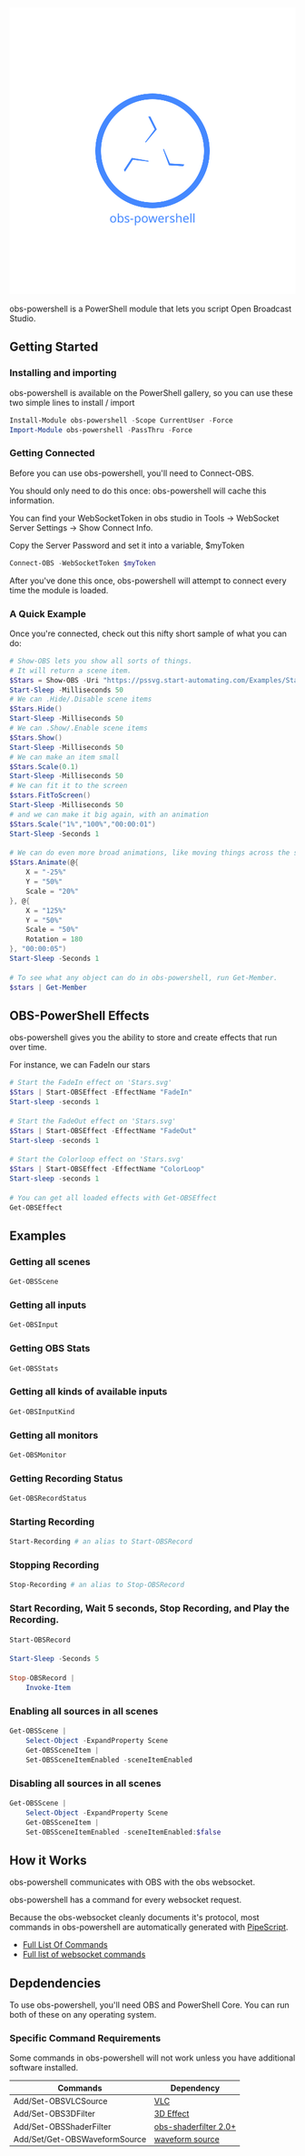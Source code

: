 <div style='text-align:center'>
<img src='Assets/obs-powershell-text-and-animated-icon.svg' />
</div>

obs-powershell is a PowerShell module that lets you script Open Broadcast Studio.

## Getting Started

### Installing and importing

obs-powershell is available on the PowerShell gallery, so you can use these two simple lines to install / import

~~~PowerShell
Install-Module obs-powershell -Scope CurrentUser -Force
Import-Module obs-powershell -PassThru -Force
~~~

### Getting Connected

Before you can use obs-powershell, you'll need to Connect-OBS.

You should only need to do this once: obs-powershell will cache this information.

You can find your WebSocketToken in obs studio in Tools -> WebSocket Server Settings -> Show Connect Info.

Copy the Server Password and set it into a variable, $myToken

~~~PowerShell
Connect-OBS -WebSocketToken $myToken
~~~

After you've done this once, obs-powershell will attempt to connect every time the module is loaded.

### A Quick Example

Once you're connected, check out this nifty short sample of what you can do:

~~~PowerShell
# Show-OBS lets you show all sorts of things.
# It will return a scene item.
$Stars = Show-OBS -Uri "https://pssvg.start-automating.com/Examples/Stars.svg"
Start-Sleep -Milliseconds 50
# We can .Hide/.Disable scene items
$Stars.Hide()
Start-Sleep -Milliseconds 50
# We can .Show/.Enable scene items
$Stars.Show()
Start-Sleep -Milliseconds 50
# We can make an item small
$Stars.Scale(0.1)
Start-Sleep -Milliseconds 50
# We can fit it to the screen
$stars.FitToScreen()
Start-Sleep -Milliseconds 50
# and we can make it big again, with an animation
$Stars.Scale("1%","100%","00:00:01")
Start-Sleep -Seconds 1

# We can do even more broad animations, like moving things across the screen.
$Stars.Animate(@{
    X = "-25%"
    Y = "50%"
    Scale = "20%"
}, @{
    X = "125%"
    Y = "50%"
    Scale = "50%"
    Rotation = 180
}, "00:00:05")
Start-Sleep -Seconds 1

# To see what any object can do in obs-powershell, run Get-Member.
$stars | Get-Member
~~~

## OBS-PowerShell Effects

obs-powershell gives you the ability to store and create effects that run over time.

For instance, we can FadeIn our stars

~~~PowerShell
# Start the FadeIn effect on 'Stars.svg'
$Stars | Start-OBSEffect -EffectName "FadeIn"
Start-sleep -seconds 1

# Start the FadeOut effect on 'Stars.svg'
$Stars | Start-OBSEffect -EffectName "FadeOut"
Start-sleep -seconds 1

# Start the Colorloop effect on 'Stars.svg'
$Stars | Start-OBSEffect -EffectName "ColorLoop"
Start-sleep -seconds 1

# You can get all loaded effects with Get-OBSEffect
Get-OBSEffect
~~~

## Examples

### Getting all scenes

~~~PowerShell
Get-OBSScene
~~~

### Getting all inputs

~~~PowerShell
Get-OBSInput
~~~

### Getting OBS Stats
~~~PowerShell
Get-OBSStats
~~~

### Getting all kinds of available inputs
~~~PowerShell
Get-OBSInputKind
~~~

### Getting all monitors

~~~PowerShell
Get-OBSMonitor
~~~

### Getting Recording Status
~~~PowerShell
Get-OBSRecordStatus
~~~

### Starting Recording
~~~PowerShell
Start-Recording # an alias to Start-OBSRecord 
~~~

### Stopping Recording
~~~PowerShell
Stop-Recording # an alias to Stop-OBSRecord
~~~

### Start Recording, Wait 5 seconds, Stop Recording, and Play the Recording.
~~~PowerShell
Start-OBSRecord

Start-Sleep -Seconds 5

Stop-OBSRecord |
    Invoke-Item
~~~

### Enabling all sources in all scenes
~~~PowerShell
Get-OBSScene |
    Select-Object -ExpandProperty Scene
    Get-OBSSceneItem |
    Set-OBSSceneItemEnabled -sceneItemEnabled
~~~

### Disabling all sources in all scenes
~~~PowerShell
Get-OBSScene |
    Select-Object -ExpandProperty Scene
    Get-OBSSceneItem |
    Set-OBSSceneItemEnabled -sceneItemEnabled:$false
~~~

## How it Works

obs-powershell communicates with OBS with the obs websocket.

obs-powershell has a command for every websocket request.

Because the obs-websocket cleanly documents it's protocol, most commands in obs-powershell are automatically generated with [PipeScript](https://github.com/StartAutomating/PipeScript).

* [Full List Of Commands](obs-powershell-commands.md)
* [Full list of websocket commands](obs-powershell-websocket-commands.md)

## Depdendencies

To use obs-powershell, you'll need OBS and PowerShell Core.  You can run both of these on any operating system.

### Specific Command Requirements

Some commands in obs-powershell will not work unless you have additional software installed.

|Commands|Dependency|
|-|-|
|Add/Set-OBSVLCSource|[VLC](https://www.videolan.org/vlc/)|
|Add/Set-OBS3DFilter |[3D Effect](https://obsproject.com/forum/resources/3d-effect.1692/)|
|Add/Set-OBSShaderFilter|[obs-shaderfilter 2.0+](https://obsproject.com/forum/resources/obs-shaderfilter.1736/)
|Add/Set/Get-OBSWaveformSource|[waveform source](https://obsproject.com/forum/resources/waveform.1423/)
